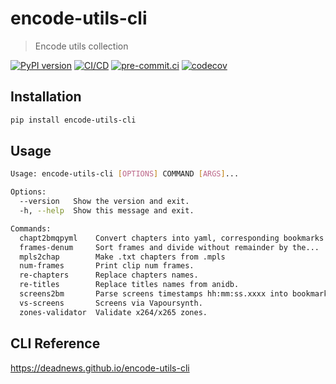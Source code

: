 # encode-utils-cli

> Encode utils collection

[![PyPI version](https://img.shields.io/pypi/v/encode-utils-cli)](https://pypi.org/project/encode-utils-cli)
[![CI/CD](https://github.com/DeadNews/encode-utils-cli/actions/workflows/python-vs-app.yml/badge.svg)](https://github.com/DeadNews/encode-utils-cli/actions/workflows/python-vs-app.yml)
[![pre-commit.ci](https://results.pre-commit.ci/badge/github/DeadNews/encode-utils-cli/main.svg)](https://results.pre-commit.ci/latest/github/DeadNews/encode-utils-cli/main)
[![codecov](https://codecov.io/gh/DeadNews/encode-utils-cli/branch/main/graph/badge.svg?token=OCZDZIYPMC)](https://codecov.io/gh/DeadNews/encode-utils-cli)

## Installation

```sh
pip install encode-utils-cli
```

## Usage

```sh
Usage: encode-utils-cli [OPTIONS] COMMAND [ARGS]...

Options:
  --version   Show the version and exit.
  -h, --help  Show this message and exit.

Commands:
  chapt2bmqpyml    Convert chapters into yaml, corresponding bookmarks...
  frames-denum     Sort frames and divide without remainder by the...
  mpls2chap        Make .txt chapters from .mpls
  num-frames       Print clip num frames.
  re-chapters      Replace chapters names.
  re-titles        Replace titles names from anidb.
  screens2bm       Parse screens timestamps hh:mm:ss.xxxx into bookmark...
  vs-screens       Screens via Vapoursynth.
  zones-validator  Validate x264/x265 zones.
```

## CLI Reference

<https://deadnews.github.io/encode-utils-cli>
